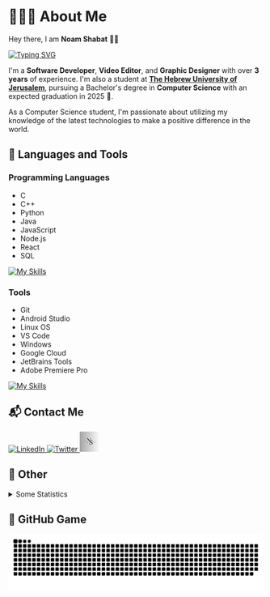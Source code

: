 # 👨🏻‍💻 About Me

Hey there, I am **Noam Shabat** 👋🏽 

<a href="https://git.io/typing-svg">
  <img src="https://readme-typing-svg.herokuapp.com?font=Fira+Code&pause=1000&width=435&lines=Computer+Science+student+at;The+Hebrew+University+of+Jerusalem;Software+Engineering;Motivated+self-starter;Troubleshooting+skills+and+teamwork" alt="Typing SVG" />
</a>

I'm a **Software Developer**, **Video Editor**, and **Graphic Designer** with over **3 years** of experience. I'm also a student at **[The Hebrew University of Jerusalem](https://en.huji.ac.il/en)**, pursuing a Bachelor's degree in **Computer Science** with an expected graduation in 2025 🥇.

As a Computer Science student, I'm passionate about utilizing my knowledge of the latest technologies to make a positive difference in the world.

## 🔨 Languages and Tools

### Programming Languages
- C
- C++
- Python
- Java
- JavaScript
- Node.js
- React
- SQL

[![My Skills](https://skillicons.dev/icons?i=c,cpp,cs,python,java,js,nodejs,react,sql,MongoDB&perline=4)](https://skillicons.dev)

### Tools
- Git
- Android Studio
- Linux OS
- VS Code
- Windows
- Google Cloud
- JetBrains Tools
- Adobe Premiere Pro
  
[![My Skills](https://skillicons.dev/icons?i=git,github,androidstudio,linux,vscode,windows,googlecloud,pycharm,idea,clion&perline=5)](https://skillicons.dev)


## 📬 Contact Me

<div align="left">
  <a href="https://www.linkedin.com/in/noam-shabat/">
    <img alt="LinkedIn" width="40" height="40" src="https://cdn.jsdelivr.net/gh/devicons/devicon/icons/linkedin/linkedin-original.svg"/>
  </a>
  <a href="https://twitter.com/noam_shabat1">
    <img alt="Twitter" width="40" height="40" src="https://cdn.jsdelivr.net/gh/devicons/devicon/icons/twitter/twitter-original.svg"/>
  </a>
  <a href="https://noamshabat.org">
    <img alt="Portfolio" width="40" height="40" src="portfolio/NS.png"/>
  </a>
</div>

## 🌟 Other

<details>
  <summary>Some Statistics</summary>
  <div align="center">
    <img height="175rem" alt="GitHub Stats" src="https://github-readme-stats.vercel.app/api?username=Noamshabat1&count_private=true&show_icons=true&theme=dark" />
    &nbsp;&nbsp;&nbsp;
    <img height="175rem" alt="GitHub Language Stats" src="https://github-readme-stats.vercel.app/api/top-langs/?username=Noamshabat1&theme=dark&layout=compact&langs_count=6" />
  </div>
</details>

## 🐛 GitHub Game

<p align="center">
  <img src="https://raw.githubusercontent.com/Platane/snk/output/github-contribution-grid-snake.svg" alt="snake">
</p>

